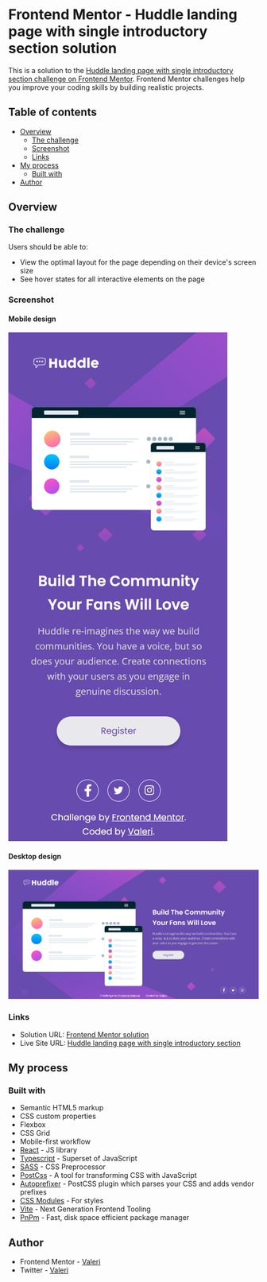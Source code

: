 # Frontend Mentor - Huddle landing page with single introductory section solution

This is a solution to the [Huddle landing page with single introductory section challenge on Frontend Mentor](https://www.frontendmentor.io/challenges/huddle-landing-page-with-a-single-introductory-section-B_2Wvxgi0). Frontend Mentor challenges help you improve your coding skills by building realistic projects.

## Table of contents

-   [Overview](#overview)
    -   [The challenge](#the-challenge)
    -   [Screenshot](#screenshot)
    -   [Links](#links)
-   [My process](#my-process)
    -   [Built with](#built-with)
-   [Author](#author)

## Overview

### The challenge

Users should be able to:

-   View the optimal layout for the page depending on their device's screen size
-   See hover states for all interactive elements on the page

### Screenshot

#### Mobile design

![](./design/screenshot-mobile.png)

#### Desktop design

![](./design/screenshot-desktop.png)

### Links

-   Solution URL: [Frontend Mentor solution](https://www.frontendmentor.io/solutions/huddle-landing-page-with-single-introductory-section-xvMxJtxT9e)
-   Live Site URL: [Huddle landing page with single introductory section](https://huddle-landing-page-with-single-introductory-section-frontend.vercel.app)

## My process

### Built with

-   Semantic HTML5 markup
-   CSS custom properties
-   Flexbox
-   CSS Grid
-   Mobile-first workflow
-   [React](https://reactjs.org/) - JS library
-   [Typescript](https://www.typescriptlang.org/) - Superset of JavaScript
-   [SASS](https://sass-lang.com/) - CSS Preprocessor
-   [PostCss](https://postcss.org/) - A tool for transforming CSS with JavaScript
-   [Autoprefixer](https://github.com/postcss/autoprefixer) - PostCSS plugin which parses your CSS and adds vendor prefixes
-   [CSS Modules](https://github.com/css-modules/css-modules) - For styles
-   [Vite](https://vitejs.dev/) - Next Generation Frontend Tooling
-   [PnPm](https://pnpm.io/) - Fast, disk space efficient package manager

## Author

-   Frontend Mentor - [Valeri](https://www.frontendmentor.io/profile/Valeri85)
-   Twitter - [Valeri](https://twitter.com/Valeri79125128)
